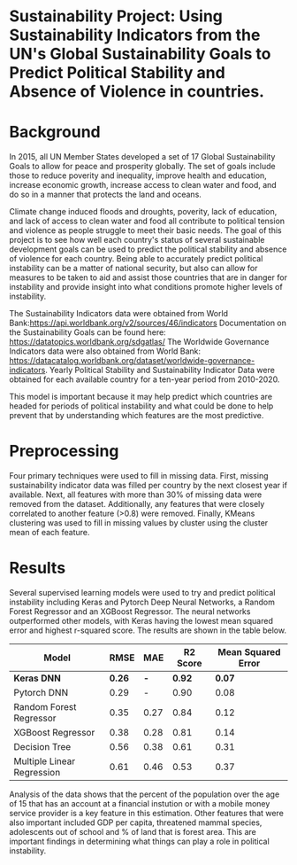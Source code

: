 # Sustainability Project: Using Sustainability Indicators from the UN's Global Sustainability Goals to Predict Political Stability and Absence of Violence in countries. 

# Background

In 2015, all UN Member States developed a set of 17 Global Sustainability Goals to allow for peace and prosperity globally. The set of goals include those to reduce poverity and inequality, improve health and education, increase economic growth, increase access to clean water and food, and do so in a manner that protects the land and oceans.

Climate change induced floods and droughts, poverity, lack of education, and lack of access to clean water and food all contribute to political tension and violence as people struggle to meet their basic needs. The goal of this project is to see how well each country's status of several sustainable development goals can be used to predict the political stability and absence of violence for each country. Being able to accurately predict political instability can be a matter of national security, but also can allow for measures to be taken to aid and assist those countries that are in danger for instability and provide insight into what conditions promote higher levels of instability. 

The Sustainability Indicators data were obtained from World Bank:https://api.worldbank.org/v2/sources/46/indicators Documentation on the Sustainability Goals can be found here: https://datatopics.worldbank.org/sdgatlas/ The Worldwide Governance Indicators data were also obtained from World Bank: https://datacatalog.worldbank.org/dataset/worldwide-governance-indicators.  Yearly Political Stability and Sustainability Indicator Data were obtained for each available country for a ten-year period from 2010-2020. 

This model is important because it may help predict which countries are headed for periods of political instability and what could be done to help prevent that by understanding which features are the most predictive. 

# Preprocessing

Four primary techniques were used to fill in missing data.  First, missing sustainability indicator data was filled per country by the next closest year if available.  Next, all features with more than 30% of missing data were removed from the dataset.  Additionally, any features that were closely correlated to another feature (>0.8) were removed. Finally, KMeans clustering was used to fill in missing values by cluster using the cluster mean of each feature.

# Results

Several supervised learning models were used to try and predict political instability including Keras and Pytorch Deep Neural Networks, a Random Forest Regressor and an XGBoost Regressor.  The neural networks outperformed other models, with Keras having the lowest mean squared error and highest r-squared score.  The results are shown in the table below.

|Model| RMSE | MAE | R2 Score | Mean Squared Error|
|---|---|---|---|---|
|**Keras DNN**|**0.26**|**-**|**0.92**|**0.07**|
|Pytorch DNN | 0.29 | - | 0.90 | 0.08 |
|Random Forest Regressor | 0.35 | 0.27 | 0.84 | 0.12|
|XGBoost Regressor | 0.38 | 0.28 | 0.81 | 0.14|
|Decision Tree | 0.56 | 0.38 | 0.61 | 0.31|
|Multiple Linear Regression | 0.61 | 0.46 | 0.53 | 0.37|

Analysis of the data shows that the percent of the population over the age of 15 that has an account at a financial instution or with a mobile money service provider is a key feature in this estimation.  Other features that were also important included GDP per capita, threatened mammal species, adolescents out of school and % of land that is forest area. This are important findings in determining what things can play a role in political instability.  




